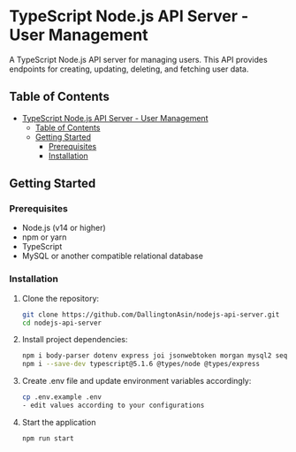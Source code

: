 # TypeScript Node.js API Server - User Management

A TypeScript Node.js API server for managing users. This API provides endpoints for creating, updating, deleting, and fetching user data.

## Table of Contents

- [TypeScript Node.js API Server - User Management](#typescript-nodejs-api-server---user-management)
  - [Table of Contents](#table-of-contents)
  - [Getting Started](#getting-started)
    - [Prerequisites](#prerequisites)
    - [Installation](#installation)

## Getting Started

### Prerequisites

- Node.js (v14 or higher)
- npm or yarn
- TypeScript
- MySQL or another compatible relational database

### Installation

1. Clone the repository:
   ```sh
   git clone https://github.com/DallingtonAsin/nodejs-api-server.git
   cd nodejs-api-server

2. Install project dependencies:
   ```sh
   npm i body-parser dotenv express joi jsonwebtoken morgan mysql2 sequelize bcrypt
   npm i --save-dev typescript@5.1.6 @types/node @types/express

3. Create .env file and update environment variables accordingly:
   ```sh
   cp .env.example .env
   - edit values according to your configurations

4. Start the application
   ```sh
   npm run start
   

